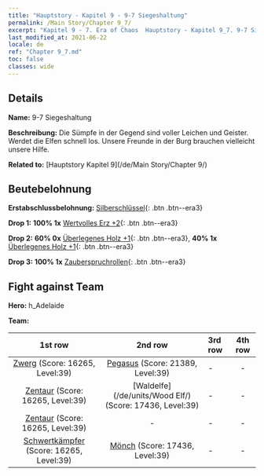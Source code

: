 ```yaml
---
title: "Hauptstory - Kapitel 9 - 9-7 Siegeshaltung"
permalink: /Main Story/Chapter 9_7/
excerpt: "Kapitel 9 - 7. Era of Chaos  Hauptstory - Kapitel 9_7. 9-7 Siegeshaltung"
last_modified_at: 2021-06-22
locale: de
ref: "Chapter 9_7.md"
toc: false
classes: wide
---
```


## Details

 **Name:** 9-7 Siegeshaltung

 **Beschreibung:** Die Sümpfe in der Gegend sind voller Leichen und Geister. Werdet die Elfen schnell los. Unsere Freunde in der Burg brauchen vielleicht unsere Hilfe.

 **Related to:** [Hauptstory Kapitel 9](/de/Main Story/Chapter 9/)

## Beutebelohnung

 **Erstabschlussbelohnung:** [Silberschlüssel](/ItemsDE/con_693/){: .btn .btn--era3}

 **Drop 1:** **100% 1x** [Wertvolles Erz +2](/ItemsDE/mat_26/){: .btn .btn--era3}

 **Drop 2:** **60% 0x** [Überlegenes Holz +1](/ItemsDE/mat_20/){: .btn .btn--era3}, **40% 1x** [Überlegenes Holz +1](/ItemsDE/mat_20/){: .btn .btn--era3}

 **Drop 3:** **100% 1x** [Zauberspruchrollen](/ItemsDE/con_694/){: .btn .btn--era3}


## Fight against Team
 **Hero:** h_Adelaide

 **Team:**


  | 1st row | 2nd row | 3rd row | 4th row |
  |:----:|:----:|:----|:----:|
  | [Zwerg](/de/units/Dwarf/) (Score: 16265, Level:39)  | [Pegasus](/de/units/Pegasus/) (Score: 21389, Level:39)  | - | - |
  | [Zentaur](/de/units/Centaur/) (Score: 16265, Level:39)  | [Waldelfe](/de/units/Wood Elf/) (Score: 17436, Level:39)  | - | - |
  | [Zentaur](/de/units/Centaur/) (Score: 16265, Level:39)  | - | - | - |
  | [Schwertkämpfer](/de/units/Swordsman/) (Score: 16265, Level:39)  | [Mönch](/de/units/Monk/) (Score: 17436, Level:39)  | - | - |


